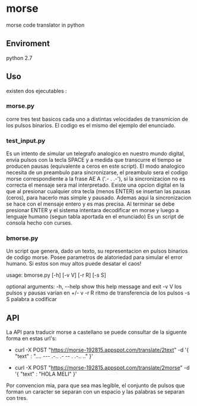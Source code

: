 # morse
morse code translator in python

## Enviroment

python 2.7

## Uso

existen dos ejecutables : 

### morse.py 

corre tres test basicos cada uno a distintas velocidades de transmicion de los pulsos binarios. El codigo es el mismo del ejemplo del enunciado. 

### test_input.py

Es un intento de simular un telegrafo analogico en nuestro mundo digital, envia pulsos con la tecla SPACE y a medida que transcurre el tiempo se producen pausas (equivalente a ceros en este script). El modo analogico necesita de un preambulo para sincronizarse, el preambulo sera el codigo morse correspondiente a la frase AE A ('.- .   .-'), si la sincronizacion no es correcta el mensaje sera mal interpretado.
Existe una opcion digital en la que al presionar cualquier otra tecla (menos ENTER) se insertan las pausas (ceros), para hacerlo mas simple y pausado. Ademas aqui la sincronizacion se hace con el mensaje entero y es mas precisa.
Al terminar se debe presionar ENTER y el sistema intentara decodificar en morse y luego a lenguaje humano (segun tabla aportada en el enunciado)
Es un script de consola hecho con curses. 

### bmorse.py

Un script que genera, dado un texto, su representacion en pulsos binarios de codigo morse. Posee parametros de alatoriedad para simular el error humano. Si estos son muy altos puede desatar el caos!

usage: bmorse.py [-h] [-v V] [-r R] [-s S]

optional arguments:
  -h, --help  show this help message and exit
  -v V        los pulsos y pausas varian en +/- v
  -r R        ritmo de transferencia de los pulsos
  -s S        palabra a codificar

## API

La API para traducir morse a castellano se puede consultar de la siguente forma en estas url's:

* curl -X POST "https://morse-192815.appspot.com/translate/2text" -d '{ "text" : ".... --- .-.. .-   -- . .-.. .." }'

* curl -X POST "https://morse-192815.appspot.com/translate/2morse" -d '{ "text" : "HOLA MELI" }'

Por convencion mia, para que sea mas legible, el conjunto de pulsos que forman un caracter se separan con un espacio y las palabras se separan con tres.

